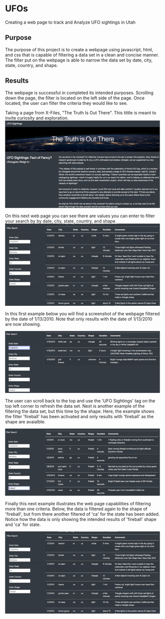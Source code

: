 # UFOs
Creating a web page to track and Analyze UFO sightings in Utah

## Purpose
The purpose of this project is to create a webpage using javascript, html, and css that is capable of filtering a data set in a clean and concise manner. The filter put on the webpage is able to narrow the data set by date, city, state, country, and shape.

## Results
The webpage is successful in completed its intended purposes. Scrolling down the page, the filter is located on the left side of the page. Once located, the user can filter the criteria they would like to see.

Taking a page from X-Files, "The Truth Is Out There". This tittle is meant to invite curiosity and exploration. 
![image](https://github.com/Solrys/UFOs/blob/main/Images/107136875-f72c9800-68bb-11eb-8c9b-71a47742557d.png)

On this next web page you can see there are values you can enter to filter your search by by date, city, state, country, and shape.
![image 2](https://github.com/Solrys/UFOs/blob/main/Images/107136877-f98ef200-68bb-11eb-9311-cf8bd5862b7e.png)

In this first example below you will find a screenshot of the webpage filtered by the date of 1/13/2010. Note that only results with the date of 1/13/2010 are now showing.

![1.13.2010](https://github.com/Solrys/UFOs/blob/main/Images/107136878-fc89e280-68bb-11eb-998a-8084939f62d0.png)

The user can scroll back to the top and use the 'UFO Sightings' tag on the top left corner to refresh the data set.
Next is another example of the filtering the data set, but this time by the shape. Here, the example shows the filter 'fireball' has been activated and only results with 'fireball' as the shape are avaialble.

![fireball](https://github.com/Solrys/UFOs/blob/main/Images/107136880-fe53a600-68bb-11eb-9aaf-1aa5fac865a3.png)

Finally this next example illustrates the web page capabilities of filtering more than one criteria. Below, the data is filtered again to the shape of 'fireball', but from there another filtered of 'ca' for the state has been added. Notice how the data is only showing the intended results of 'fireball' shape and 'ca' for state.

![fireball and state](https://github.com/Solrys/UFOs/blob/main/Images/107136877-f98ef200-68bb-11eb-9311-cf8bd5862b7e.png)
